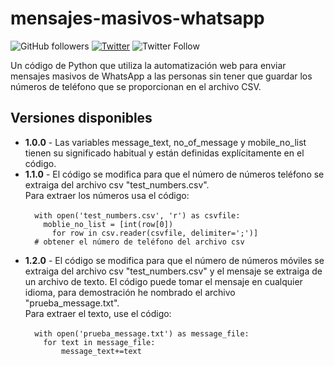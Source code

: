 # mensajes-masivos-whatsapp

![GitHub followers](https://img.shields.io/github/followers/enmanuelben?label=Follow&style=social)
[![Twitter](https://img.shields.io/twitter/url?style=social&url=https%3A%2F%2Fgithub.com%2Fenmanuelben%2Fpopup_box)](https://twitter.com/intent/tweet?text=Wow:&url=https://github.com/enmanuelben/mensajes-masivos-whatsapp/)
![Twitter Follow](https://img.shields.io/twitter/follow/enmanuelbn?label=Follow&style=social)

Un código de Python que utiliza la automatización web para enviar mensajes masivos de WhatsApp a las personas sin tener que guardar los números de teléfono que se proporcionan en el archivo CSV.
## Versiones disponibles
<ul>
<li><strong>1.0.0</strong> - Las variables message_text, no_of_message y mobile_no_list tienen su significado habitual y están definidas explícitamente en el código. 
<li><strong>1.1.0</strong> - El código se modifica para que el número de números teléfono se extraiga del archivo csv "test_numbers.csv".
  <br>
  Para extraer los números usa el código:
  <br>
  <code>
  with open('test_numbers.csv', 'r') as csvfile:
    moblie_no_list = [int(row[0])
      for row in csv.reader(csvfile, delimiter=';')]
  # obtener el número de teléfono del archivo csv
  </code>
  </li>
<li>
  <strong>1.2.0</strong> - El código se modifica para que el número de números móviles se extraiga del archivo csv "test_numbers.csv" y el mensaje se extraiga de un archivo de texto.
  El código puede tomar el mensaje en cualquier idioma, para demostración he nombrado el archivo "prueba_message.txt".
  <br> Para extraer el texto, use el código:
  <br>
  <code>
  with open('prueba_message.txt') as message_file:
    for text in message_file:
        message_text+=text
  </coode>
  </li>
</ul>
